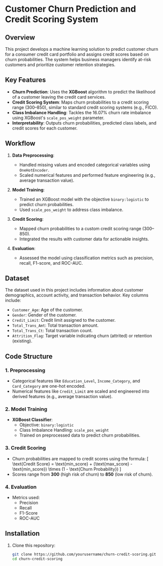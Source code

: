 # Customer Churn Prediction and Credit Scoring System

## **Overview**

This project develops a machine learning solution to predict customer churn for a consumer credit card portfolio and assigns credit scores based on churn probabilities. The system helps business managers identify at-risk customers and prioritize customer retention strategies.

## **Key Features**
- **Churn Prediction**: Uses the **XGBoost** algorithm to predict the likelihood of a customer leaving the credit card services.
- **Credit Scoring System**: Maps churn probabilities to a credit scoring range (300–850), similar to standard credit scoring systems (e.g., FICO).
- **Class Imbalance Handling**: Tackles the 16.07% churn rate imbalance using XGBoost's `scale_pos_weight` parameter.
- **Interpretability**: Outputs churn probabilities, predicted class labels, and credit scores for each customer.

## **Workflow**

1. **Data Preprocessing**:
    - Handled missing values and encoded categorical variables using `OneHotEncoder`.
    - Scaled numerical features and performed feature engineering (e.g., average transaction value).

2. **Model Training**:
    - Trained an XGBoost model with the objective `binary:logistic` to predict churn probabilities.
    - Used `scale_pos_weight` to address class imbalance.

3. **Credit Scoring**:
    - Mapped churn probabilities to a custom credit scoring range (300–850).
    - Integrated the results with customer data for actionable insights.

4. **Evaluation**:
    - Assessed the model using classification metrics such as precision, recall, F1-score, and ROC-AUC.

## **Dataset**

The dataset used in this project includes information about customer demographics, account activity, and transaction behavior. Key columns include:
- `Customer_Age`: Age of the customer.
- `Gender`: Gender of the customer.
- `Credit_Limit`: Credit limit assigned to the customer.
- `Total_Trans_Amt`: Total transaction amount.
- `Total_Trans_Ct`: Total transaction count.
- `Attrition_Flag`: Target variable indicating churn (attrited) or retention (existing).

## **Code Structure**

### **1. Preprocessing**
- Categorical features like `Education_Level`, `Income_Category`, and `Card_Category` are one-hot encoded.
- Numerical features like `Credit_Limit` are scaled and engineered into derived features (e.g., average transaction value).

### **2. Model Training**
- **XGBoost Classifier**:
    - Objective: `binary:logistic`
    - Class Imbalance Handling: `scale_pos_weight`
    - Trained on preprocessed data to predict churn probabilities.

### **3. Credit Scoring**
- Churn probabilities are mapped to credit scores using the formula:
    \[
    \text{Credit Score} = \text{min\_score} + (\text{max\_score} - \text{min\_score}) \times (1 - \text{Churn Probability})
    \]
- Scores range from **300** (high risk of churn) to **850** (low risk of churn).

### **4. Evaluation**
- Metrics used:
  - Precision
  - Recall
  - F1-Score
  - ROC-AUC

## **Installation**

1. Clone this repository:
   ```bash
   git clone https://github.com/yourusername/churn-credit-scoring.git
   cd churn-credit-scoring
